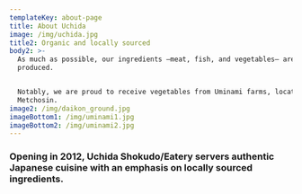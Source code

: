 ```yaml
---
templateKey: about-page
title: About Uchida
image: /img/uchida.jpg
title2: Organic and locally sourced
body2: >-
  As much as possible, our ingredients —meat, fish, and vegetables— are locally
  produced.


  Notably, we are proud to receive vegetables from Uminami farms, located in
  Metchosin.
image2: /img/daikon_ground.jpg
imageBottom1: /img/uminami1.jpg
imageBottom2: /img/uminami2.jpg
---
```

###

### Opening in 2012, Uchida Shokudo/Eatery servers authentic Japanese cuisine with an emphasis on locally sourced ingredients.
